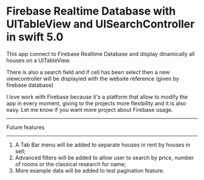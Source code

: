 # Firebase Realtime Database with UITableView and UISearchController in swift 5.0
This app connect to Firebase Realtime Database and display dinamically all houses on a UITableView. 

There is also a search field and if cell has been select then a new viewcontroller will be displayied 
with the website reference (given by firebase database)

I love work with Firebase because it's a platform that allow to modify the app in every moment, giving to the projects 
more flexibility and it is also easy.
Let me know if you want more project about Firebase usage.



______________________________________________________________

Future features
______________________________________________________________

1. A Tab Bar menu will be added to separate houses in rent by houses in sell;
2. Advanced filters will be added to allow user to search by price, number of rooms or the classical research for name;
3. More example data will be added to test pagination feature.

